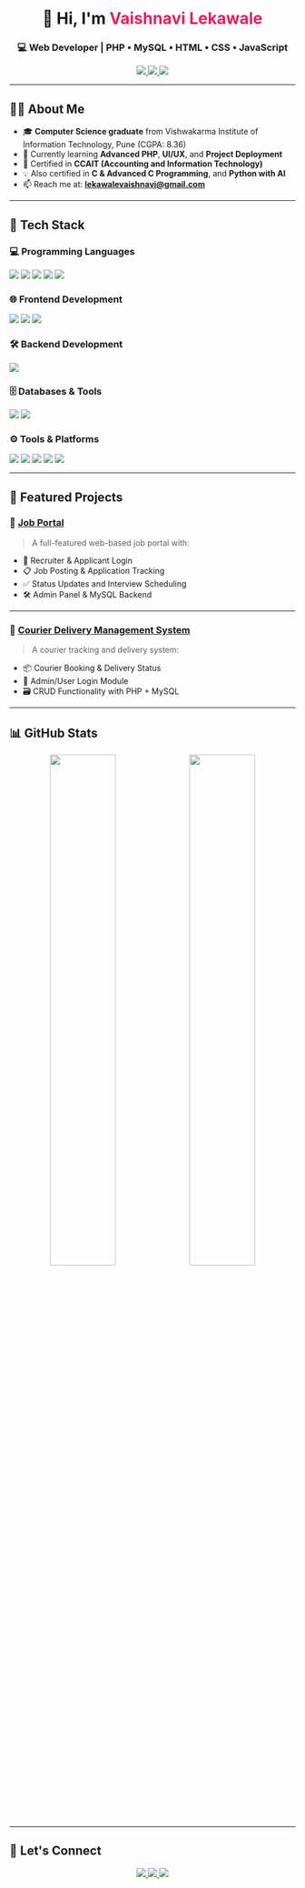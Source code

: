 <h1 align="center">👋 Hi, I'm <span style="color:#e91e63">Vaishnavi Lekawale</span></h1>
<h3 align="center">💻 Web Developer | PHP • MySQL • HTML • CSS • JavaScript</h3>

<p align="center">
  <a href="mailto:lekawalevaishnavi@gmail.com">
    <img src="https://img.shields.io/badge/Email-D14836?style=for-the-badge&logo=gmail&logoColor=white" />
  </a>
  <a href="https://www.linkedin.com/in/vaishnavi-lekawale-145510371" target="_blank">
    <img src="https://img.shields.io/badge/LinkedIn-0077B5?style=for-the-badge&logo=linkedin&logoColor=white" />
  </a>
  <a href="https://github.com/vaishnavilekawale" target="_blank">
    <img src="https://img.shields.io/badge/GitHub-181717?style=for-the-badge&logo=github&logoColor=white" />
  </a>
</p>

---

## 👩‍💻 About Me

- 🎓 **Computer Science graduate** from Vishwakarma Institute of Information Technology, Pune (CGPA: 8.36)  
- 🚀 Currently learning **Advanced PHP**, **UI/UX**, and **Project Deployment**
- 📜 Certified in **CCAIT (Accounting and Information Technology)**
- 💡 Also certified in **C & Advanced C Programming**, and **Python with AI**
- 📫 Reach me at: **lekawalevaishnavi@gmail.com**

---

## 🧰 Tech Stack

### 💻 Programming Languages
<p>
  <img src="https://img.shields.io/badge/C-00599C?style=for-the-badge&logo=c&logoColor=white"/>
  <img src="https://img.shields.io/badge/C++-00599C?style=for-the-badge&logo=c%2B%2B&logoColor=white"/>
  <img src="https://img.shields.io/badge/Python-3776AB?style=for-the-badge&logo=python&logoColor=white"/>
  <img src="https://img.shields.io/badge/JavaScript-F7DF1E?style=for-the-badge&logo=javascript&logoColor=black"/>
  <img src="https://img.shields.io/badge/SQL-003B57?style=for-the-badge&logo=mysql&logoColor=white"/>
</p>

### 🌐 Frontend Development
<p>
  <img src="https://img.shields.io/badge/HTML-E34F26?style=for-the-badge&logo=html5&logoColor=white"/>
  <img src="https://img.shields.io/badge/CSS-1572B6?style=for-the-badge&logo=css3&logoColor=white"/>
  <img src="https://img.shields.io/badge/JavaScript-F7DF1E?style=for-the-badge&logo=javascript&logoColor=black"/>
</p>

### 🛠 Backend Development
<p>
  <img src="https://img.shields.io/badge/PHP-777BB4?style=for-the-badge&logo=php&logoColor=white"/>
</p>

### 🗄️ Databases & Tools
<p>
  <img src="https://img.shields.io/badge/MySQL-005C84?style=for-the-badge&logo=mysql&logoColor=white"/>
  <img src="https://img.shields.io/badge/phpMyAdmin-6C78AF?style=for-the-badge&logo=php&logoColor=white"/>
</p>

### ⚙️ Tools & Platforms
<p>
  <img src="https://img.shields.io/badge/XAMPP-FB7A24?style=for-the-badge&logo=xampp&logoColor=white"/>
  <img src="https://img.shields.io/badge/Git-F05032?style=for-the-badge&logo=git&logoColor=white"/>
  <img src="https://img.shields.io/badge/GitHub-181717?style=for-the-badge&logo=github&logoColor=white"/>
  <img src="https://img.shields.io/badge/VSCode-007ACC?style=for-the-badge&logo=visualstudiocode&logoColor=white"/>
  <img src="https://img.shields.io/badge/Windows-0078D6?style=for-the-badge&logo=windows&logoColor=white"/>
</p>

---

## 🚀 Featured Projects

### 🔹 [Job Portal](https://github.com/vaishnavilekawale/Online-Job-Portal)
> A full-featured web-based job portal with:
- 👥 Recruiter & Applicant Login
- 📋 Job Posting & Application Tracking
- ✅ Status Updates and Interview Scheduling
- 🛠 Admin Panel & MySQL Backend

---

### 🔹 [Courier Delivery Management System](https://github.com/vaishnavilekawale/Courier-Delivery)
> A courier tracking and delivery system:
- 📦 Courier Booking & Delivery Status
- 👤 Admin/User Login Module
- 🗃️ CRUD Functionality with PHP + MySQL

---

## 📊 GitHub Stats

<p align="center">
  <img src="https://github-readme-stats.vercel.app/api?username=vaishnavilekawale&show_icons=true&theme=radical" width="48%"/>
  <img src="https://github-readme-streak-stats.herokuapp.com?user=vaishnavilekawale&theme=radical" width="48%"/>
</p>

---

## 🤝 Let's Connect

<p align="center">
  <a href="mailto:lekawalevaishnavi@gmail.com">
    <img src="https://img.shields.io/badge/Gmail-D14836?style=for-the-badge&logo=gmail&logoColor=white"/>
  </a>
  <a href="https://www.linkedin.com/in/vaishnavi-lekawale-145510371" target="_blank">
    <img src="https://img.shields.io/badge/LinkedIn-0077B5?style=for-the-badge&logo=linkedin&logoColor=white"/>
  </a>
  <a href="https://github.com/vaishnavilekawale" target="_blank">
    <img src="https://img.shields.io/badge/GitHub-181717?style=for-the-badge&logo=github&logoColor=white"/>
  </a>
</p>
